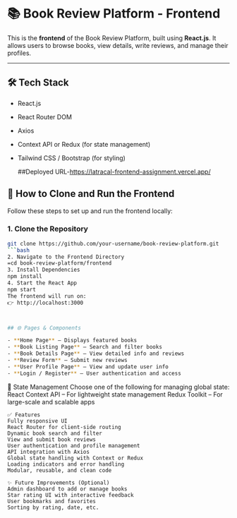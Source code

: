 # 📚 Book Review Platform - Frontend

This is the **frontend** of the Book Review Platform, built using **React.js**. It allows users to browse books, view details, write reviews, and manage their profiles.

---

## 🛠 Tech Stack

- React.js
- React Router DOM
- Axios
- Context API or Redux (for state management)
- Tailwind CSS / Bootstrap (for styling)

  ##Deployed URL-https://latracal-frontend-assignment.vercel.app/

## 🔧 How to Clone and Run the Frontend

Follow these steps to set up and run the frontend locally:

### 1. Clone the Repository

```bash
git clone https://github.com/your-username/book-review-platform.git
```bash
2. Navigate to the Frontend Directory
=cd book-review-platform/frontend
3. Install Dependencies
npm install
4. Start the React App
npm start
The frontend will run on:
👉 http://localhost:3000



## 🌐 Pages & Components

- **Home Page** – Displays featured books
- **Book Listing Page** – Search and filter books
- **Book Details Page** – View detailed info and reviews
- **Review Form** – Submit new reviews
- **User Profile Page** – View and update user info
- **Login / Register** – User authentication and access

````
🧠 State Management
Choose one of the following for managing global state:
React Context API – For lightweight state management
Redux Toolkit – For large-scale and scalable apps
```
✅ Features
Fully responsive UI
React Router for client-side routing
Dynamic book search and filter
View and submit book reviews
User authentication and profile management
API integration with Axios
Global state handling with Context or Redux
Loading indicators and error handling
Modular, reusable, and clean code
```
```
✨ Future Improvements (Optional)
Admin dashboard to add or manage books
Star rating UI with interactive feedback
User bookmarks and favorites
Sorting by rating, date, etc.


